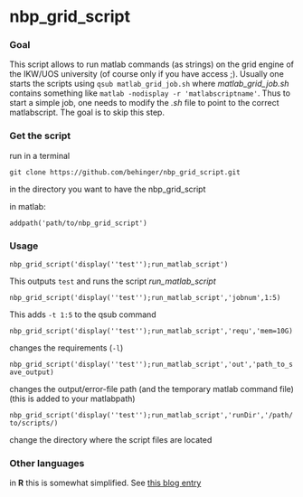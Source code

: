 # nbp_grid_script
### Goal
This script allows to run matlab commands (as strings) on the grid engine of the IKW/UOS university (of course only if you have access ;). Usually one starts the scripts using `qsub matlab_grid_job.sh` where *matlab_grid_job.sh* contains something like `matlab -nodisplay -r 'matlabscriptname'`. Thus to start a simple job, one needs to modify the *.sh* file to point to the correct matlabscript.
The goal is to skip this step.

### Get the script
run in a terminal

`git clone https://github.com/behinger/nbp_grid_script.git` 

in the directory you want to have the nbp_grid_script

in matlab:

`addpath('path/to/nbp_grid_script')`

### Usage
`nbp_grid_script('display(''test'');run_matlab_script')`

This outputs `test` and runs the script *run_matlab_script*

`nbp_grid_script('display(''test'');run_matlab_script','jobnum',1:5)` 

This adds `-t 1:5` to the qsub command

`nbp_grid_script('display(''test'');run_matlab_script','requ','mem=10G)` 

changes the requirements (`-l`)

`nbp_grid_script('display(''test'');run_matlab_script','out','path_to_save_output)` 

changes the output/error-file path (and the temporary matlab command file) (this is added to your matlabpath)

`nbp_grid_script('display(''test'');run_matlab_script','runDir','/path/to/scripts/)` 

change the directory where the script files are located

### Other languages
in **R** this is somewhat simplified. See [this blog entry](http://benediktehinger.de/blog/science/sun-grid-engine-command-dump/)

